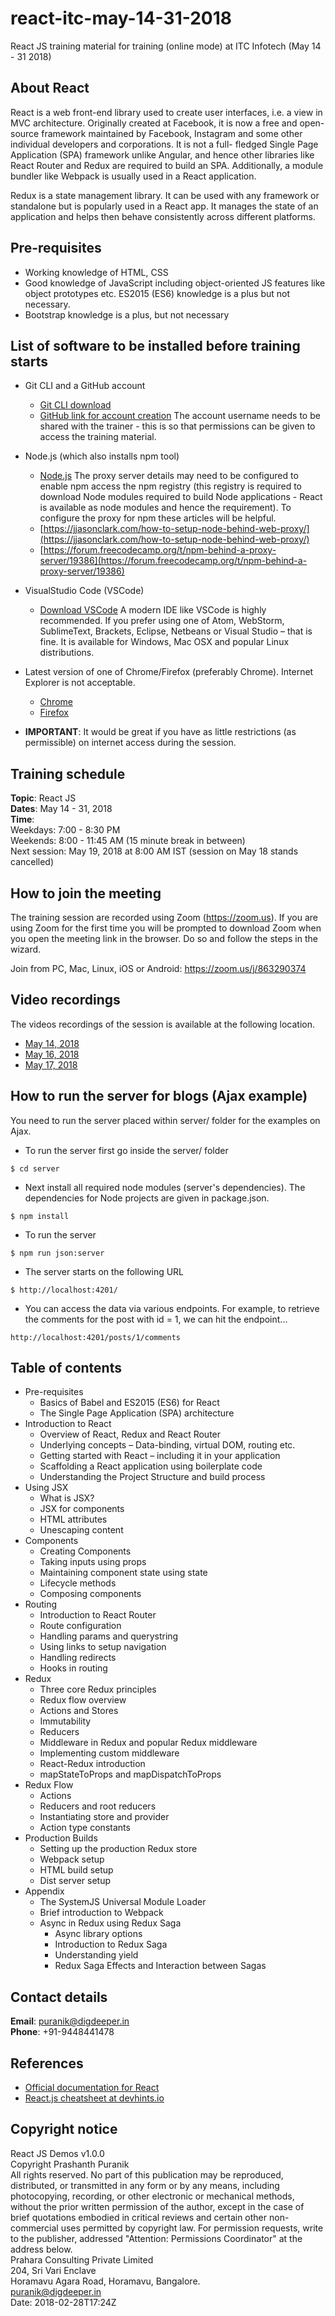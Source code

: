 # react-itc-may-14-31-2018
React JS training material for training (online mode) at ITC Infotech (May 14 - 31 2018) 

## About React
React is a web front-end library used to create user interfaces, i.e. a view in MVC architecture. Originally created at Facebook, it is now a free and open-source framework maintained by Facebook, Instagram and some other individual developers and corporations. It is not a full- fledged Single Page Application (SPA) framework unlike Angular, and hence other libraries like React Router and Redux are required to build an SPA. Additionally, a module bundler like Webpack is usually used in a React application.  

Redux is a state management library. It can be used with any framework or standalone but is popularly used in a React app. It manages the state of an application and helps then behave consistently across different platforms.

## Pre-requisites
- Working knowledge of HTML, CSS
- Good knowledge of JavaScript including object-oriented JS features like object prototypes etc. ES2015 (ES6) knowledge is a plus but not necessary.
- Bootstrap knowledge is a plus, but not necessary

## List of software to be installed before training starts
* Git CLI and a GitHub account
    - [Git CLI download](https://git-scm.com/downloads)
    - [GitHub link for account creation](https://github.com/join?source=header-home)
    The account username needs to be shared with the trainer - this is so that permissions can be given to access the training material.

* Node.js (which also installs npm tool)  
    - [Node.js](https://nodejs.org/en/download/)
    The proxy server details may need to be configured to enable npm access the npm registry (this registry is required to download Node modules required to build Node applications - React is available as node modules and hence the requirement).
    To configure the proxy for npm these articles will be helpful.
    - [https://jjasonclark.com/how-to-setup-node-behind-web-proxy/](https://jjasonclark.com/how-to-setup-node-behind-web-proxy/)
    - [https://forum.freecodecamp.org/t/npm-behind-a-proxy-server/19386](https://forum.freecodecamp.org/t/npm-behind-a-proxy-server/19386)

* VisualStudio Code (VSCode)  
    - [Download VSCode](https://code.visualstudio.com/download)
    A modern IDE like VSCode is highly recommended. If you prefer using one of Atom, WebStorm, SublimeText, Brackets, Eclipse, Netbeans or Visual Studio – that is fine.
    It is available for Windows, Mac OSX and popular Linux distributions.

* Latest version of one of Chrome/Firefox (preferably Chrome). Internet Explorer is not acceptable.  
    - [Chrome](https://www.google.com/chrome/browser/desktop/index.html)
    - [Firefox](https://www.mozilla.org/en-US/firefox/new/)
  
* __IMPORTANT__: It would be great if you have as little restrictions (as permissible) on internet access during the session.  

## Training schedule
__Topic__: React JS  
__Dates__: May 14 - 31, 2018  
__Time__:  
Weekdays: 7:00 - 8:30 PM  
Weekends: 8:00 - 11:45 AM (15 minute break in between)  
Next session: May 19, 2018 at 8:00 AM IST (session on May 18 stands cancelled)

## How to join the meeting
The training session are recorded using Zoom (https://zoom.us). If you are using Zoom for the first time you will be prompted to download Zoom when you open the meeting link in the browser. Do so and follow the steps in the wizard.

Join from PC, Mac, Linux, iOS or Android: https://zoom.us/j/863290374  

## Video recordings
The videos recordings of the session is available at the following location.
- [May 14, 2018](https://s3.amazonaws.com/corporate-trainings/itc-infotech/may-14-31-2018-react/may-14-2018.mp4)
- [May 16, 2018](https://s3.amazonaws.com/corporate-trainings/itc-infotech/may-14-31-2018-react/may-16-2018.mp4)
- [May 17, 2018](https://s3.amazonaws.com/corporate-trainings/itc-infotech/may-14-31-2018-react/may-17-2018.mp4)

## How to run the server for blogs (Ajax example)
You need to run the server placed within server/ folder for the examples on Ajax.

- To run the server first go inside the server/ folder
```
$ cd server
```

- Next install all required node modules (server's dependencies). The dependencies for Node projects are given in package.json.
```
$ npm install
```

- To run the server
```
$ npm run json:server
```

- The server starts on the following URL
```
$ http://localhost:4201/
```

- You can access the data via various endpoints. For example, to retrieve the comments for the post with id = 1, we can hit the endpoint...
```
http://localhost:4201/posts/1/comments
```

## Table of contents
- Pre-requisites
    * Basics of Babel and ES2015 (ES6) for React
    * The Single Page Application (SPA) architecture
- Introduction to React
    * Overview of React, Redux and React Router
    * Underlying concepts – Data-binding, virtual DOM, routing etc.
    * Getting started with React – including it in your application
    * Scaffolding a React application using boilerplate code
    * Understanding the Project Structure and build process
- Using JSX
    * What is JSX?
    * JSX for components
    * HTML attributes
    * Unescaping content
- Components
    * Creating Components
    * Taking inputs using props
    * Maintaining component state using state
    * Lifecycle methods
    * Composing components
- Routing
    * Introduction to React Router
    * Route configuration
    * Handling params and querystring
    * Using links to setup navigation
    * Handling redirects
    * Hooks in routing
- Redux
    * Three core Redux principles
    * Redux flow overview
    * Actions and Stores
    * Immutability
    * Reducers
    * Middleware in Redux and popular Redux middleware
    * Implementing custom middleware
    * React-Redux introduction
    * mapStateToProps and mapDispatchToProps
- Redux Flow
    * Actions
    * Reducers and root reducers
    * Instantiating store and provider
    * Action type constants
- Production Builds
    * Setting up the production Redux store
    * Webpack setup
    * HTML build setup
    * Dist server setup
- Appendix
    * The SystemJS Universal Module Loader
    * Brief introduction to Webpack
    * Async in Redux using Redux Saga
        * Async library options
        * Introduction to Redux Saga
        * Understanding yield
        * Redux Saga Effects and Interaction between Sagas

## Contact details
__Email__: puranik@digdeeper.in  
__Phone__: +91-9448441478

## References
- [Official documentation for React](https://reactjs.org/)
- [React.js cheatsheet at devhints.io](https://devhints.io/react)

## Copyright notice
React JS Demos v1.0.0  
Copyright Prashanth Puranik  
All rights reserved. No part of this publication may be reproduced, distributed, or transmitted in any form or by any means, including photocopying, recording, or other electronic or mechanical methods, without the prior written permission of the author, except in the case of brief quotations embodied in critical reviews and certain other non-commercial uses permitted by copyright law. For permission requests, write to the publisher, addressed "Attention: Permissions Coordinator" at the address below.  
Prahara Consulting Private Limited  
204, Sri Vari Enclave  
Horamavu Agara Road, Horamavu, Bangalore.   
puranik@digdeeper.in  
Date: 2018-02-28T17:24Z  